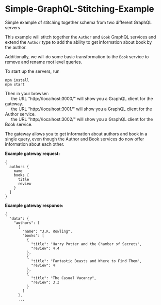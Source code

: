# Simple-GraphQL-Stitching-Example
Simple example of stitching together schema from two different GraphQL servers

This example will stitch together the `Author` and `Book` GraphQL services
and extend the `Author` type to add the ability to get information about book by the author.

Additionally, we will do some basic transformation to the `Book` service to remove and rename root level queries.

To start up the servers, run
```
npm install
npm start
```
Then in your browser:  
&nbsp;&nbsp;&nbsp;&nbsp; the URL "http://localhost:3000/" will show you a GraphQL client for the gateway.  
&nbsp;&nbsp;&nbsp;&nbsp; the URL "http://localhost:3001/" will show you a GraphQL client for the Author service.  
&nbsp;&nbsp;&nbsp;&nbsp; the URL "http://localhost:3002/" will show you a GraphQL client for the Book service.

The gateway allows you to get information about authors and book in a single query,
even though the Author and Book services do now offer information about each other.

**Example gateway request:**
```
{
  authors {
    name
    books {
      title
      review
    }
  }
}

```

**Example gateway response:**
```
{
  "data": {
    "authors": [
      {
        "name": "J.K. Rowling",
        "books": [
          {
            "title": "Harry Potter and the Chamber of Secrets",
            "review": 4.4
          },
          {
            "title": "Fantastic Beasts and Where to Find Them",
            "review": 4
          },
          {
            "title": "The Casual Vacancy",
            "review": 3.3
          }
        ]
      },
      ...
```
